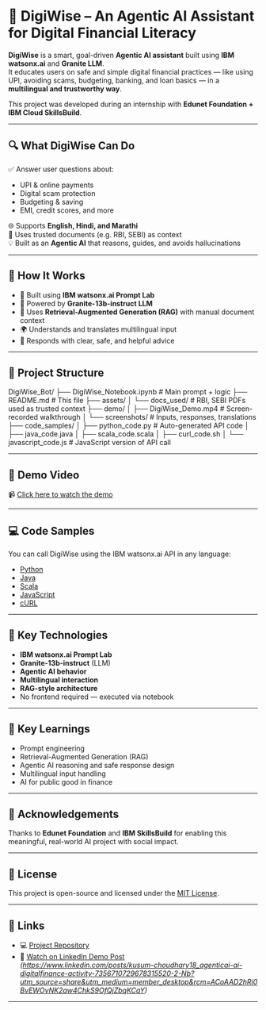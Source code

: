 # 💬 DigiWise – An Agentic AI Assistant for Digital Financial Literacy

**DigiWise** is a smart, goal-driven **Agentic AI assistant** built using **IBM watsonx.ai** and **Granite LLM**.  
It educates users on safe and simple digital financial practices — like using UPI, avoiding scams, budgeting, banking, and loan basics — in a **multilingual and trustworthy way**.

This project was developed during an internship with **Edunet Foundation + IBM Cloud SkillsBuild**.

---

## 🔍 What DigiWise Can Do

✅ Answer user questions about:

- UPI & online payments
- Digital scam protection
- Budgeting & saving
- EMI, credit scores, and more

🌐 Supports **English, Hindi, and Marathi**  
🧠 Uses trusted documents (e.g. RBI, SEBI) as context  
💡 Built as an **Agentic AI** that reasons, guides, and avoids hallucinations

---

## 🧠 How It Works

- 🔗 Built using **IBM watsonx.ai Prompt Lab**
- 🧠 Powered by **Granite-13b-instruct LLM**
- 📑 Uses **Retrieval-Augmented Generation (RAG)** with manual document context
- 🌍 Understands and translates multilingual input
- 🎯 Responds with clear, safe, and helpful advice

---

## 📂 Project Structure

DigiWise_Bot/
├── DigiWise_Notebook.ipynb # Main prompt + logic
├── README.md # This file
├── assets/
│ └── docs_used/ # RBI, SEBI PDFs used as trusted context
├── demo/
│ ├── DigiWise_Demo.mp4 # Screen-recorded walkthrough
│ └── screenshots/ # Inputs, responses, translations
├── code_samples/
│ ├── python_code.py # Auto-generated API code
│ ├── java_code.java
│ ├── scala_code.scala
│ ├── curl_code.sh
│ └── javascript_code.js # JavaScript version of API call

---

## 🎥 Demo Video

📹 [Click here to watch the demo](demo/demovideo.mp4)

---

## 💻 Code Samples

You can call DigiWise using the IBM watsonx.ai API in any language:

- [Python](Code_samples/python_code.py)
- [Java](Code_samples/java_code.java)
- [Scala](Code_samples/scala_code.scala)
- [JavaScript](Code_samples/javascript_code.js)
- [cURL](Code_samples/curl_code.sh)

---

## 🔑 Key Technologies

- **IBM watsonx.ai Prompt Lab**
- **Granite-13b-instruct** (LLM)
- **Agentic AI behavior**
- **Multilingual interaction**
- **RAG-style architecture**
- No frontend required — executed via notebook

---

## 🧠 Key Learnings

- Prompt engineering
- Retrieval-Augmented Generation (RAG)
- Agentic AI reasoning and safe response design
- Multilingual input handling
- AI for public good in finance

---

## 🙌 Acknowledgements

Thanks to **Edunet Foundation** and **IBM SkillsBuild** for enabling this meaningful, real-world AI project with social impact.

---

## 📄 License

This project is open-source and licensed under the [MIT License](LICENSE).

---

## 🔗 Links

- 💻 [Project Repository](https://github.com/Kusumchoudhary08/DigiWise_Bot)
- 🔗 [Watch on LinkedIn Demo Post](#) _(https://www.linkedin.com/posts/kusum-choudhary18_agenticai-ai-digitalfinance-activity-7356710729678315520-2-Nb?utm_source=share&utm_medium=member_desktop&rcm=ACoAAD2hRi0BvEWOvNK2aw4ChkS9OfQjZbqKCaY)_

---

